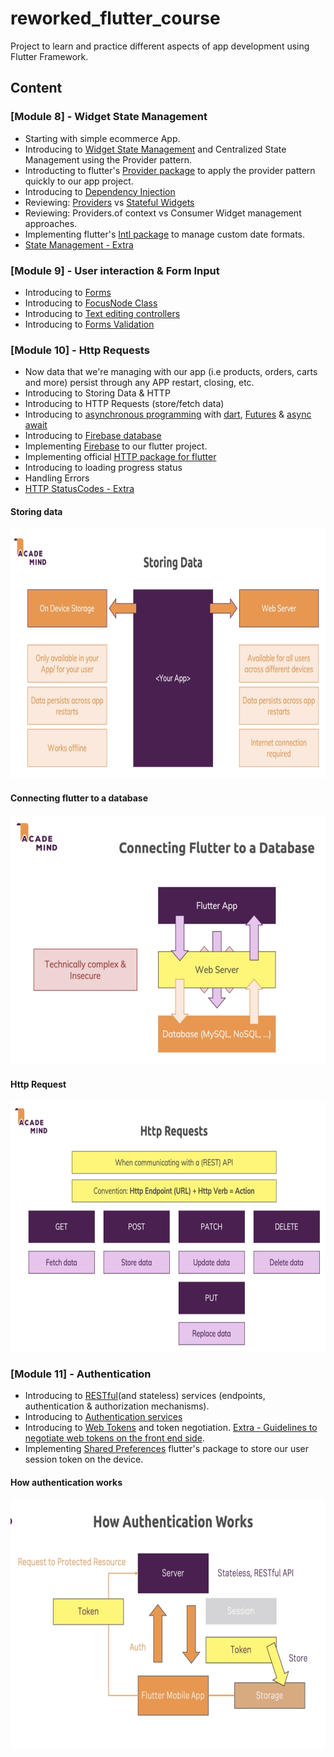 # reworked_flutter_course

Project to learn and practice different aspects
of app development using Flutter Framework.

## Content
  ### [Module 8] - Widget State Management
   * Starting with simple ecommerce App.
   * Introducing to [Widget State Management](https://flutter-es.io/docs/development/data-and-backend/state-mgmt/simple) and
     Centralized State Management using the Provider pattern.
   * Introducting to flutter's [Provider package](https://pub.dev/packages/provider) to apply the provider pattern quickly to our app project.
   * Introducing to [Dependency Injection](https://medium.com/flutter-community/dependency-injection-in-flutter-f19fb66a0740)
   * Reviewing: [Providers](https://medium.com/@sarlmnt.soul/flutter-provider-para-principiantes-guia-de-inicio-f304c1318d5e) vs [Stateful Widgets](https://api.flutter.dev/flutter/widgets/StatefulWidget-class.html)
   * Reviewing: Providers.of<T> context vs Consumer Widget management approaches.
   * Implementing flutter's [Intl package](https://pub.dev/packages/intl) to manage custom date formats.
   * [State Management - Extra](https://flutter.dev/docs/development/data-and-backend/state-mgmt/intro)

  ### [Module 9] - User interaction & Form Input
   * Introducing to [Forms](https://medium.com/swlh/working-with-forms-in-flutter-a176cca9449a)
   * Introducing to [FocusNode Class](https://flutter.dev/docs/cookbook/forms/focus)
   * Introducing to [Text editing controllers](https://flutter.dev/docs/cookbook/forms/text-field-changes)   
   * Introducing to [Forms Validation](https://flutter.dev/docs/cookbook/forms/validation)

  ### [Module 10] - Http Requests
   * Now data that we're managing with our app (i.e products, orders, carts and more) persist   through any APP restart, closing, etc.
   * Introducing to Storing Data & HTTP
   * Introducing to HTTP Requests (store/fetch data)
   * Introducing to [asynchronous programming](https://developer.mozilla.org/en-US/docs/Learn/JavaScript/Asynchronous/Concepts) with [dart](https://www.freecodecamp.org/news/dart-asynchronous-programming-futures-5b20c62a91c0/), [Futures](https://medium.com/dartlang/dart-asynchronous-programming-futures-96937f831137) & [async await](https://dart.dev/codelabs/async-await)
   * Introducing to [Firebase database](https://firebase.google.com/docs/database/?hl=es-419)
   * Implementing [Firebase](https://firebase.google.com/docs/flutter/setup) to our flutter project.
   * Implementing official [HTTP package for flutter](https://pub.dev/packages/http#-readme-tab-)
   * Introducing to loading progress status
   * Handling Errors
   * [HTTP StatusCodes - Extra](https://en.wikipedia.org/wiki/List_of_HTTP_status_codes)
  
#### Storing data
<img src="./screenshots/storing_data.png" width="600" height="400"/>

#### Connecting flutter to a database
<img src="./screenshots/connecting_db.png" width="600" height="400"/>

#### Http Request
<img src="./screenshots/http_requests.png" width="600" height="400"/>


### [Module 11] - Authentication
* Introducing to [RESTful](https://docs.oracle.com/javaee/6/tutorial/doc/gijqy.html)(and stateless) services (endpoints, authentication & authorization mechanisms).
* Introducing to [Authentication services](https://www.sciencedirect.com/topics/computer-science/authentication-server)
* Introducing to [Web Tokens](https://jwt.io/introduction/) and token negotiation. [Extra - Guidelines to negotiate web tokens on the front end side](https://blog.hasura.io/best-practices-of-using-jwt-with-graphql/).  
* Implementing [Shared Preferences](https://pub.dev/packages/shared_preferences#-readme-tab-) flutter's package to store our user session token on the device.

#### How authentication works
<img src="./screenshots/authentication.png" width="600" height="400"/>
